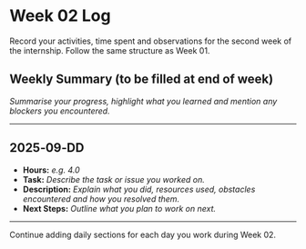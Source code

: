 # Week 02 Log

Record your activities, time spent and observations for the second week of the internship. Follow the same structure as Week 01.

## Weekly Summary (to be filled at end of week)

_Summarise your progress, highlight what you learned and mention any blockers you encountered._

---

## 2025‑09‑DD

- **Hours:** _e.g. 4.0_
- **Task:** _Describe the task or issue you worked on._
- **Description:** _Explain what you did, resources used, obstacles encountered and how you resolved them._
- **Next Steps:** _Outline what you plan to work on next._

---

Continue adding daily sections for each day you work during Week 02.
